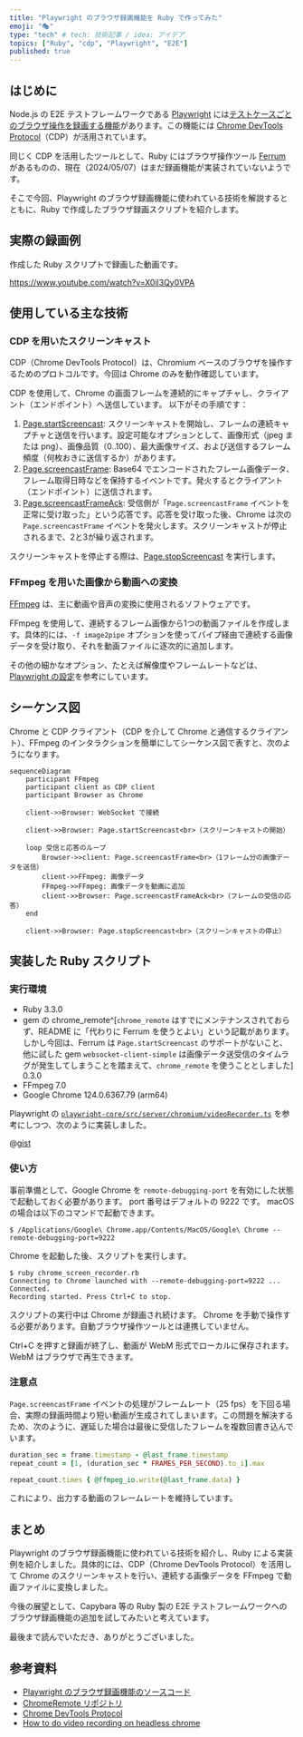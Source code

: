 ```yaml
---
title: "Playwright のブラウザ録画機能を Ruby で作ってみた"
emoji: "🎭"
type: "tech" # tech: 技術記事 / idea: アイデア
topics: ["Ruby", "cdp", "Playwright", "E2E"]
published: true
---
```


## はじめに

Node.js の E2E テストフレームワークである [Playwright](https://playwright.dev/) には[テストケースごとのブラウザ操作を録画する機能](https://playwright.dev/docs/videos#record-video)があります。この機能には [Chrome DevTools Protocol](https://chromedevtools.github.io/devtools-protocol/)（CDP）が活用されています。

同じく CDP を活用したツールとして、Ruby にはブラウザ操作ツール [Ferrum](https://github.com/rubycdp/ferrum) があるものの、現在（2024/05/07）はまだ録画機能が実装されていないようです。

そこで今回、Playwright のブラウザ録画機能に使われている技術を解説するとともに、Ruby で作成したブラウザ録画スクリプトを紹介します。

## 実際の録画例

作成した Ruby スクリプトで録画した動画です。

https://www.youtube.com/watch?v=X0il3Qy0VPA

## 使用している主な技術

### CDP を用いたスクリーンキャスト

CDP（Chrome DevTools Protocol）は、Chromium ベースのブラウザを操作するためのプロトコルです。今回は Chrome のみを動作確認しています。

CDP を使用して、Chrome の画面フレームを連続的にキャプチャし、クライアント（エンドポイント）へ送信しています。
以下がその手順です：

1. [Page.startScreencast](https://chromedevtools.github.io/devtools-protocol/tot/Page/#method-startScreencast): スクリーンキャストを開始し、フレームの連続キャプチャと送信を行います。設定可能なオプションとして、画像形式（jpeg または png）、画像品質（0..100）、最大画像サイズ、および送信するフレーム頻度（何枚おきに送信するか）があります。
2. [Page.screencastFrame](https://chromedevtools.github.io/devtools-protocol/tot/Page/#event-screencastFrame): Base64 でエンコードされたフレーム画像データ、フレーム取得日時などを保持するイベントです。発火するとクライアント（エンドポイント）に送信されます。
3. [Page.screencastFrameAck](https://chromedevtools.github.io/devtools-protocol/tot/Page/#method-screencastFrameAck): 受信側が「`Page.screencastFrame` イベントを正常に受け取った」という応答です。応答を受け取った後、Chrome は次の `Page.screencastFrame` イベントを発火します。スクリーンキャストが停止されるまで、2と3が繰り返されます。

スクリーンキャストを停止する際は、[Page.stopScreencast](https://chromedevtools.github.io/devtools-protocol/tot/Page/#method-stopScreencast) を実行します。

### FFmpeg を用いた画像から動画への変換

[FFmpeg](https://ffmpeg.org/) は、主に動画や音声の変換に使用されるソフトウェアです。

FFmpeg を使用して、連続するフレーム画像から1つの動画ファイルを作成します。具体的には、`-f image2pipe` オプションを使ってパイプ経由で連続する画像データを受け取り、それを動画ファイルに逐次的に追加します。

その他の細かなオプション、たとえば解像度やフレームレートなどは、[Playwright の設定](https://github.com/microsoft/playwright/blob/release-1.44/packages/playwright-core/src/server/chromium/videoRecorder.ts#L101)を参考にしています。

## シーケンス図

Chrome と CDP クライアント（CDP を介して Chrome と通信するクライアント）、FFmpeg のインタラクションを簡単にしてシーケンス図で表すと、次のようになります。

```mermaid
sequenceDiagram
    participant FFmpeg
    participant client as CDP client
    participant Browser as Chrome

    client->>Browser: WebSocket で接続

    client->>Browser: Page.startScreencast<br>（スクリーンキャストの開始）

    loop 受信と応答のループ
        Browser->>client: Page.screencastFrame<br>（1フレーム分の画像データを送信）
        client->>FFmpeg: 画像データ
        FFmpeg->>FFmpeg: 画像データを動画に追加
        client->>Browser: Page.screencastFrameAck<br>（フレームの受信の応答）
    end

    client->>Browser: Page.stopScreencast<br>（スクリーンキャストの停止）
```

## 実装した Ruby スクリプト

### 実行環境

- Ruby 3.3.0
- gem の chrome_remote^[`chrome_remote` はすでにメンテナンスされておらず、README に「代わりに Ferrum を使うとよい」という記載があります。しかし今回は、Ferrum は `Page.startScreencast` のサポートがないこと、他に試した gem `websocket-client-simple` は画像データ送受信のタイムラグが発生してしまうことを踏まえて、`chrome_remote` を使うこととしました] 0.3.0
- FFmpeg 7.0
- Google Chrome 124.0.6367.79 (arm64)

Playwright の [`playwright-core/src/server/chromium/videoRecorder.ts`](https://github.com/microsoft/playwright/blob/release-1.44/packages/playwright-core/src/server/chromium/videoRecorder.ts) を参考にしつつ、次のように実装しました。

@[gist](https://gist.github.com/AudioStakes/50ed995cc2190b5facaadb92054e4507)

### 使い方

事前準備として、Google Chrome を `remote-debugging-port` を有効にした状態で起動しておく必要があります。
port 番号はデフォルトの 9222 です。
macOS の場合は以下のコマンドで起動できます。

```
$ /Applications/Google\ Chrome.app/Contents/MacOS/Google\ Chrome --remote-debugging-port=9222
```

Chrome を起動した後、スクリプトを実行します。

```
$ ruby chrome_screen_recorder.rb
Connecting to Chrome launched with --remote-debugging-port=9222 ... Connected.
Recording started. Press Ctrl+C to stop.
```

スクリプトの実行中は Chrome が録画され続けます。
Chrome を手動で操作する必要があります。自動ブラウザ操作ツールとは連携していません。

Ctrl+C を押すと録画が終了し、動画が WebM 形式でローカルに保存されます。WebM はブラウザで再生できます。

### 注意点

`Page.screencastFrame` イベントの処理がフレームレート（25 fps）を下回る場合、実際の録画時間より短い動画が生成されてしまいます。この問題を解決するため、次のように、遅延した場合は最後に受信したフレームを複数回書き込んでいます。

``` ruby
duration_sec = frame.timestamp - @last_frame.timestamp
repeat_count = [1, (duration_sec * FRAMES_PER_SECOND).to_i].max

repeat_count.times { @ffmpeg_io.write(@last_frame.data) }
```

これにより、出力する動画のフレームレートを維持しています。

## まとめ

Playwright のブラウザ録画機能に使われている技術を紹介し、Ruby による実装例を紹介しました。具体的には、CDP（Chrome DevTools Protocol）を活用して Chrome のスクリーンキャストを行い、連続する画像データを FFmpeg で動画ファイルに変換しました。

今後の展望として、Capybara 等の Ruby 製の E2E テストフレームワークへのブラウザ録画機能の追加を試してみたいと考えています。

最後まで読んでいただき、ありがとうございました。

## 参考資料

- [Playwright のブラウザ録画機能のソースコード](https://github.com/microsoft/playwright/blob/release-1.44/packages/playwright-core/src/server/chromium/videoRecorder.ts)
- [ChromeRemote リポジトリ](https://github.com/cavalle/chrome_remote)
- [Chrome DevTools Protocol](https://chromedevtools.github.io/devtools-protocol/)
- [How to do video recording on headless chrome](https://medium.com/@anchen.li/how-to-do-video-recording-on-headless-chrome-966e10b1221)
